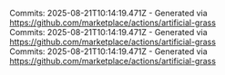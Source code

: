 Commits: 2025-08-21T10:14:19.471Z - Generated via https://github.com/marketplace/actions/artificial-grass
<br>
Commits: 2025-08-21T10:14:19.471Z - Generated via https://github.com/marketplace/actions/artificial-grass
<br>
Commits: 2025-08-21T10:14:19.471Z - Generated via https://github.com/marketplace/actions/artificial-grass
<br>
